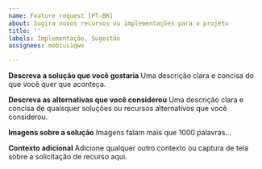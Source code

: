 ```yaml
---
name: Feature request [PT-BR]
about: Sugira novos recursos ou implementações para o projeto
title: ''
labels: Implementação, Sugestão
assignees: mobius1qwe

---
```


**Descreva a solução que você gostaria**
Uma descrição clara e concisa do que você quer que aconteça.

**Descreva as alternativas que você considerou**
Uma descrição clara e concisa de quaisquer soluções ou recursos alternativos que você considerou.

**Imagens sobre a solução**
Imagens falam mais que 1000 palavras...

**Contexto adicional**
Adicione qualquer outro contexto ou captura de tela sobre a solicitação de recurso aqui.
